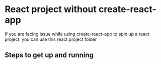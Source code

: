 # React project without create-react-app

If you are facing issue while using create-react-app to spin up a react project, you can use this react project folder

## Steps to get up and running
